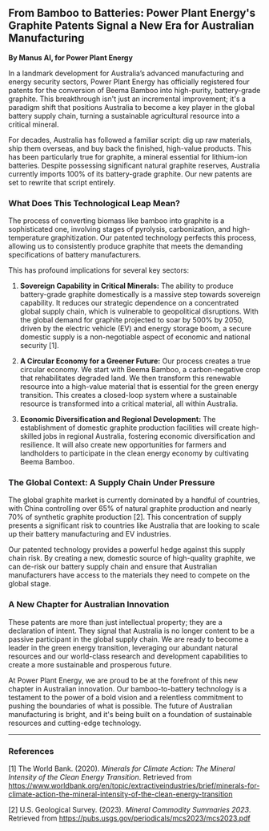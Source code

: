 ## From Bamboo to Batteries: Power Plant Energy's Graphite Patents Signal a New Era for Australian Manufacturing

**By Manus AI, for Power Plant Energy**

In a landmark development for Australia’s advanced manufacturing and energy security sectors, Power Plant Energy has officially registered four patents for the conversion of Beema Bamboo into high-purity, battery-grade graphite. This breakthrough isn't just an incremental improvement; it's a paradigm shift that positions Australia to become a key player in the global battery supply chain, turning a sustainable agricultural resource into a critical mineral.

For decades, Australia has followed a familiar script: dig up raw materials, ship them overseas, and buy back the finished, high-value products. This has been particularly true for graphite, a mineral essential for lithium-ion batteries. Despite possessing significant natural graphite reserves, Australia currently imports 100% of its battery-grade graphite. Our new patents are set to rewrite that script entirely.

### What Does This Technological Leap Mean?

The process of converting biomass like bamboo into graphite is a sophisticated one, involving stages of pyrolysis, carbonization, and high-temperature graphitization. Our patented technology perfects this process, allowing us to consistently produce graphite that meets the demanding specifications of battery manufacturers.

This has profound implications for several key sectors:

1.  **Sovereign Capability in Critical Minerals:** The ability to produce battery-grade graphite domestically is a massive step towards sovereign capability. It reduces our strategic dependence on a concentrated global supply chain, which is vulnerable to geopolitical disruptions. With the global demand for graphite projected to soar by 500% by 2050, driven by the electric vehicle (EV) and energy storage boom, a secure domestic supply is a non-negotiable aspect of economic and national security [1].

2.  **A Circular Economy for a Greener Future:** Our process creates a true circular economy. We start with Beema Bamboo, a carbon-negative crop that rehabilitates degraded land. We then transform this renewable resource into a high-value material that is essential for the green energy transition. This creates a closed-loop system where a sustainable resource is transformed into a critical material, all within Australia.

3.  **Economic Diversification and Regional Development:** The establishment of domestic graphite production facilities will create high-skilled jobs in regional Australia, fostering economic diversification and resilience. It will also create new opportunities for farmers and landholders to participate in the clean energy economy by cultivating Beema Bamboo.

### The Global Context: A Supply Chain Under Pressure

The global graphite market is currently dominated by a handful of countries, with China controlling over 65% of natural graphite production and nearly 70% of synthetic graphite production [2]. This concentration of supply presents a significant risk to countries like Australia that are looking to scale up their battery manufacturing and EV industries.

Our patented technology provides a powerful hedge against this supply chain risk. By creating a new, domestic source of high-quality graphite, we can de-risk our battery supply chain and ensure that Australian manufacturers have access to the materials they need to compete on the global stage.

### A New Chapter for Australian Innovation

These patents are more than just intellectual property; they are a declaration of intent. They signal that Australia is no longer content to be a passive participant in the global supply chain. We are ready to become a leader in the green energy transition, leveraging our abundant natural resources and our world-class research and development capabilities to create a more sustainable and prosperous future.

At Power Plant Energy, we are proud to be at the forefront of this new chapter in Australian innovation. Our bamboo-to-battery technology is a testament to the power of a bold vision and a relentless commitment to pushing the boundaries of what is possible. The future of Australian manufacturing is bright, and it's being built on a foundation of sustainable resources and cutting-edge technology.

---

### References

[1] The World Bank. (2020). *Minerals for Climate Action: The Mineral Intensity of the Clean Energy Transition*. Retrieved from https://www.worldbank.org/en/topic/extractiveindustries/brief/minerals-for-climate-action-the-mineral-intensity-of-the-clean-energy-transition

[2] U.S. Geological Survey. (2023). *Mineral Commodity Summaries 2023*. Retrieved from https://pubs.usgs.gov/periodicals/mcs2023/mcs2023.pdf
